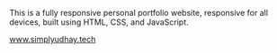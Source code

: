 

This is a fully responsive personal portfolio website, responsive for all devices, built using HTML, CSS, and JavaScript.

www.simplyudhay.tech
